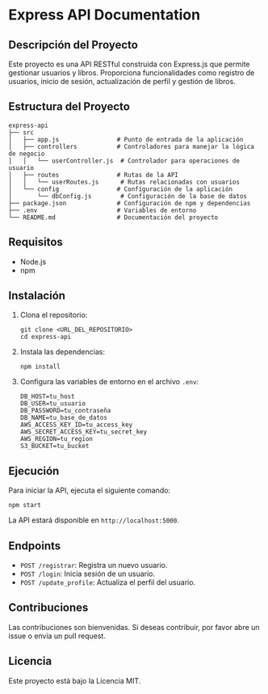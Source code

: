 # Express API Documentation

## Descripción del Proyecto
Este proyecto es una API RESTful construida con Express.js que permite gestionar usuarios y libros. Proporciona funcionalidades como registro de usuarios, inicio de sesión, actualización de perfil y gestión de libros.

## Estructura del Proyecto
```
express-api
├── src
│   ├── app.js                # Punto de entrada de la aplicación
│   ├── controllers           # Controladores para manejar la lógica de negocio
│   │   └── userController.js  # Controlador para operaciones de usuario
│   ├── routes                # Rutas de la API
│   │   └── userRoutes.js      # Rutas relacionadas con usuarios
│   └── config                # Configuración de la aplicación
│       └── dbConfig.js        # Configuración de la base de datos
├── package.json              # Configuración de npm y dependencias
├── .env                      # Variables de entorno
└── README.md                 # Documentación del proyecto
```

## Requisitos
- Node.js
- npm

## Instalación
1. Clona el repositorio:
   ```
   git clone <URL_DEL_REPOSITORIO>
   cd express-api
   ```

2. Instala las dependencias:
   ```
   npm install
   ```

3. Configura las variables de entorno en el archivo `.env`:
   ```
   DB_HOST=tu_host
   DB_USER=tu_usuario
   DB_PASSWORD=tu_contraseña
   DB_NAME=tu_base_de_datos
   AWS_ACCESS_KEY_ID=tu_access_key
   AWS_SECRET_ACCESS_KEY=tu_secret_key
   AWS_REGION=tu_region
   S3_BUCKET=tu_bucket
   ```

## Ejecución
Para iniciar la API, ejecuta el siguiente comando:
```
npm start
```

La API estará disponible en `http://localhost:5000`.

## Endpoints
- `POST /registrar`: Registra un nuevo usuario.
- `POST /login`: Inicia sesión de un usuario.
- `POST /update_profile`: Actualiza el perfil del usuario.

## Contribuciones
Las contribuciones son bienvenidas. Si deseas contribuir, por favor abre un issue o envía un pull request.

## Licencia
Este proyecto está bajo la Licencia MIT.